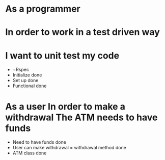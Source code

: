 # As a programmer
# In order to work in a test driven way
# I want to unit test my code
- =Rspec
- Initialize done
- Set up done
- Functional done
# As a user In order to make a withdrawal The ATM needs to have funds
- Need to have funds done
- User can make withdrawal = withdrawal method done
- ATM class done